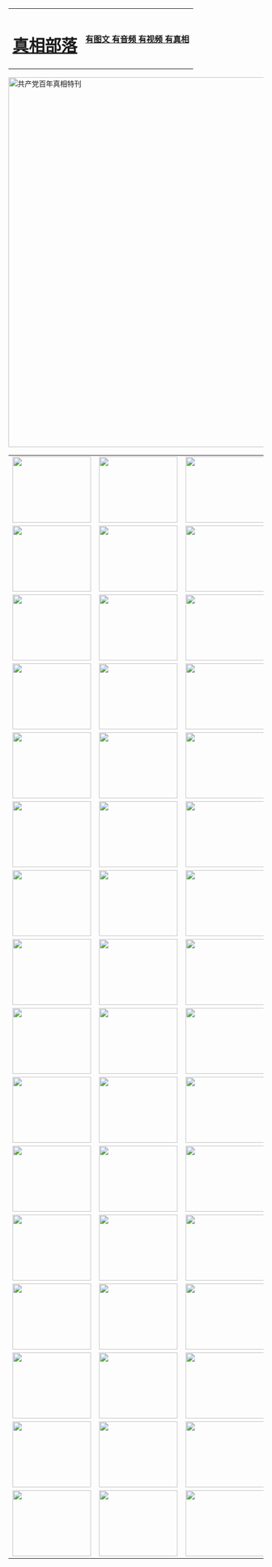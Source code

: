 <table>
<tr>

<td>
	<H1><a href="http://p54.gotocirebon.com/zx/">真相部落</a></H1>
</td>
<td>
	<H4><a href="http://p54.gotocirebon.com/zx/">有图文 有音频 有视频 有真相</a></H4>
</td>
</tr>
</table>

 <div ><a href="http://p54.gotocirebon.com/zx/bngcd/"><img src="http://p54.gotocirebon.com/zx/bngcd/gcdbnzx.jpg" width="730"  border="0" alt="共产党百年真相特刊"></a></div>

<table>
<tr>
	<td><a href="http://u81.wfrick.net/xtr/107/"><img  src ="http://u81.wfrick.net/pic/2017/02/107.jpg" width="155px" height="130px"></a></td>
	<td><a href="http://u81.wfrick.net/xtr/829/"><img src ="http://u81.wfrick.net/pic/2017/02/829.jpg" width="155px" height="130px"></a></td>
	<td><a href="http://u81.wfrick.net/xtr/69/"><img  src ="http://u81.wfrick.net/pic/2017/02/69.jpg" width="155px" height="130px"></a></td>
	<td><a href="http://u81.wfrick.net/xtr/99/"><img  src ="http://u81.wfrick.net/pic/2017/02/99.jpg" width="155px" height="130px"></a></td>
</tr>
<tr>
	<td><a href="http://u81.wfrick.net/xtr/40/"><img  src ="http://u81.wfrick.net/pic/2017/02/40.jpg" width="155px" height="130px"></a></td>
	<td><a href="http://u81.wfrick.net/xtr/20/"><img  src ="http://u81.wfrick.net/pic/2017/02/20.jpg" width="155px" height="130px"></a></td>
	<td><a href="http://u81.wfrick.net/xtr/81/"><img  src ="http://u81.wfrick.net/pic/2017/02/81.jpg" width="155px" height="130px"></a></td>
	<td><a href="http://u81.wfrick.net/xtr/2/"><img  src ="http://u81.wfrick.net/pic/2017/02/2.jpg" width="155px" height="130px"></a></td>
</tr>
<tr>
	<td><a href="http://u81.wfrick.net/xtr/86/"><img  src ="http://u81.wfrick.net/pic/2017/02/86.jpg" width="155px" height="130px"></a></td>
	<td><a href="http://u81.wfrick.net/xtr/109/"><img  src ="http://u81.wfrick.net/pic/2017/02/109.jpg" width="155px" height="130px"></a></td>
	<td><a href="http://u81.wfrick.net/xtr/1378/"><img  src ="http://u81.wfrick.net/pic/2017/02/1378.jpg" width="155px" height="130px"></a></td>
	<td><a href="http://u81.wfrick.net/xtr/57/"><img  src ="http://u81.wfrick.net/pic/2017/02/57.jpg" width="155px" height="130px"></a></td>
</tr>
<tr>
	<td><a href="http://u81.wfrick.net/xtr/1219/"><img  src ="http://u81.wfrick.net/pic/2017/02/1219.jpg" width="155px" height="130px"></a></td>
	<td><a href="http://u81.wfrick.net/xtr/1220/"><img  src ="http://u81.wfrick.net/pic/2017/02/1220.jpg" width="155px" height="130px"></a></td>
	<td><a href="http://u81.wfrick.net/xtr/1221/"><img  src ="http://u81.wfrick.net/pic/2017/02/1221.jpg" width="155px" height="130px"></a></td>
	<td><a href="http://u81.wfrick.net/xtr/51/"><img  src ="http://u81.wfrick.net/pic/2017/02/51.jpg" width="155px" height="130px"></a></td>
</tr>
<tr>
	<td><a href="http://u81.wfrick.net/xtr/1055/"><img  src ="http://u81.wfrick.net/pic/2017/02/1055.jpg" width="155px" height="130px"></a></td>
	<td><a href="http://u81.wfrick.net/xtr/611/"><img  src ="http://u81.wfrick.net/pic/2017/02/611.jpg" width="155px" height="130px"></a></td>
	<td><a href="http://u81.wfrick.net/xtr/1121/"><img  src ="http://u81.wfrick.net/pic/2017/02/1121.jpg" width="155px" height="130px"></a></td>
	<td><a href="http://u81.wfrick.net/xtr/610/"><img  src ="http://u81.wfrick.net/pic/2017/02/610.jpg" width="155px" height="130px"></a></td>
</tr>
<tr>
	<td><a href="http://u81.wfrick.net/xtr/1128/"><img  src ="http://u81.wfrick.net/pic/2017/02/1128.jpg" width="155px" height="130px"></a></td>
	<td><a href="http://u81.wfrick.net/xtr/1395/"><img  src ="http://u81.wfrick.net/pic/2017/02/1406.jpg" width="155px" height="130px"></a></td>
	<td><a href="http://u81.wfrick.net/xtr/1407/"><img  src ="http://u81.wfrick.net/pic/2017/02/1407.jpg" width="155px" height="130px"></a></td>
	<td><a href="http://u81.wfrick.net/xtr/934/"><img  src ="http://u81.wfrick.net/pic/2017/02/934.jpg" width="155px" height="130px"></a></td>
</tr>
<tr>
	<td><a href="http://u81.wfrick.net/xtr/641/"><img  src ="http://u81.wfrick.net/pic/2017/02/641.jpg" width="155px" height="130px"></a></td>
	<td><a href="http://u81.wfrick.net/xtr/949/"><img  src ="http://u81.wfrick.net/pic/2017/02/949.jpg" width="155px" height="130px"></a></td>
	<td><a href="http://u81.wfrick.net/xtr/112/"><img  src ="http://u81.wfrick.net/pic/2017/02/112.jpg" width="155px" height="130px"></a></td>
	<td><a href="http://u81.wfrick.net/xtr/812/"><img  src ="http://u81.wfrick.net/pic/2017/02/812.jpg" width="155px" height="130px"></a></td>
</tr>
<tr>
	<td><a href="http://u81.wfrick.net/xtr/103/"><img  src ="http://u81.wfrick.net/pic/2017/02/103.jpg" width="155px" height="130px"></a></td>
	<td><a href="http://u81.wfrick.net/xtr/3/"><img  src ="http://u81.wfrick.net/pic/2017/02/3.jpg" width="155px" height="130px"></a></td>
	<td><A href="http://u81.wfrick.net/mp4/zx/2015/11/Lkmtt.mp4" target="_blank" title="莲开满天庭"><img  src="http://u81.wfrick.net/pic/2015/11/Lkmtt3480_jssor.jpg"  width="155px" height="130px"></A></td>
	<td><A href="http://u81.wfrick.net/mp4/zx/2015/11/2013513.mp4" target="_blank" title="飞旋的法轮"><img  src="http://u81.wfrick.net/pic/2015/11/falun480_jssor.jpg"  width="155px" height="130px"></A></td>
</tr>
<tr>
	<td><A href="http://u81.wfrick.net/mp4/zx/2015/11/NYParade.mp4" target="_blank" title="2004年4月10日法轮功纽约大游行"><img  src="http://u81.wfrick.net/pic/2015/11/nyparade480_jssor.jpg"  width="155px" height="130px"></A></td>
	<td><A href="http://u81.wfrick.net/mp4/news617/2015/05/WEB_s28093.mp4" target="_blank" title="2015年世界法轮大法日特别报导"><img  src="http://u81.wfrick.net/pic/2015/11/p6752711a666997037_jssor.jpg"  width="155px" height="130px"></A></td>
	<td><A href="http://u81.wfrick.net/mp4/news829/2015/11/30211_326650.mp4" target="_blank" title="沧州绑架案连审四天 民众抹泪称审好人"><img  src="http://u81.wfrick.net/pic/2015/11/changzhou2480_jssor.jpg"  width="155px" height="130px"></A></td>
	<td><A href="http://u81.wfrick.net/mp4/mhph/2015/10/changzhou.mp4" target="_blank" title="沧州真相--狮城血泪"><img  src="http://u81.wfrick.net/pic/2015/11/changzhou480_jssor.jpg"  width="155px" height="130px"></A></td>
</tr>
<tr>
	<td><A href="http://u81.wfrick.net/mp4/mhjd/mhjd_55.mp4" target="_blank" title="正义律师与无罪辩护"><img  src="http://u81.wfrick.net/pic/2015/11/wzbh480_jssor.jpg"  width="155px" height="130px"></A></td>
	<td><A href="http://u81.wfrick.net/mp4/zx/2015/11/layerkcs.mp4" target="_blank" title="中国的良心--高智晟律师"><img  src="http://u81.wfrick.net/pic/2015/11/layerkcs2480_jssor.jpg"  width="155px" height="130px"></A></td>
	<td><A href="http://u81.wfrick.net/mp4/mhph/2015/10/szxl.mp4" target="_blank" title="神州血泪--北京、大庆、广东、哈尔滨"><img  src="http://u81.wfrick.net/pic/2015/11/szxl480_jssor.jpg"  width="155px" height="130px"></A></td>
	<td><A href="http://u81.wfrick.net/mp4/zx/2015/11/TangShanFFXS.mp4" target="_blank" title="真相纪录片：凤凰新生"><img  src="http://u81.wfrick.net/pic/2015/11/fhxs2480_jssor.jpg"  width="155px" height="130px"></A></td>
</tr>
<tr>
	<td><A href="http://u81.wfrick.net/mp4/zx/2015/11/jidong.mp4" target="_blank" title="冀东监狱的罪恶"><img  src="http://u81.wfrick.net/pic/2015/11/jidong480_jssor.jpg"  width="155px" height="130px"></A></td>
	<td><A href="http://u81.wfrick.net/mp4/mhph/2015/10/tangshan.mp4" target="_blank" title="凤凰血泪"><img  src="http://u81.wfrick.net/pic/2015/11/tangshan480_jssor.jpg"  width="155px" height="130px"></A>
					</div></td>
	<td>	<A href="http://u81.wfrick.net/mp4/mhph/2015/10/zfxtzxl.mp4" target="_blank" title="政法系统罪行录--唐山篇"><img  src="http://u81.wfrick.net/pic/2015/11/zfxtzxl480_jssor.jpg"  width="155px" height="130px"></A></td>
	<td><A href="http://u81.wfrick.net/mp4/mhph/2015/10/QDBG.mp4" target="_blank" title="青岛悲歌"><img  src="http://u81.wfrick.net/pic/2015/10/qdbg2480_jssor.jpg"  width="155px" height="130px"></A></td>
</tr>
<tr>
	<td><A href="http://u81.wfrick.net/mp4/mhph/2015/10/huludao.mp4" target="_blank" title="葫芦岛永恒的见证"><img  src="http://u81.wfrick.net/pic/2015/10/huludao480_jssor.jpg"  width="155px" height="130px"></A></td>
	<td><A href="http://u81.wfrick.net/mp4/mhph/2015/10/qbzx.mp4" target="_blank" title="湖畔泉边听真相-济南泉城的传奇"><img  src="http://u81.wfrick.net/pic/2015/10/hupan480_jssor.jpg"  width="155px" height="130px"></A></td>
	<td><A href="http://u81.wfrick.net/mp4/mhph/2015/10/baoding_dvd_v2.mp4" target="_blank" title="燕赵悲歌"><img  src="http://u81.wfrick.net/pic/2015/10/yzbg480_jssor.jpg"  width="155px" height="130px"></A></td>
	<td><A href="http://u81.wfrick.net/mp4/zx/2015/11/meihuashi_complete_ED2.0.mp4" target="_blank" title="梅花诗完整版"><img  src="http://u81.wfrick.net/pic/2015/11/mhs480_jssor.jpg"  width="155px" height="130px"></A></td>
</tr>
<tr>
	<td><A href="http://u81.wfrick.net/mp4/zx/2015/11/fengbei512k.mp4" target="_blank" title="丰碑"><img  src="http://u81.wfrick.net/pic/2015/11/fongbei480_jssor.jpg"  width="155px" height="130px"></A></td>
	<td><A href="http://u81.wfrick.net/mp4/zx/2015/11/fytdxComplete.mp4" target="_blank" title="风雨天地行全集"><img  src="http://u81.wfrick.net/pic/2015/11/fytdxWhite480_jssor.jpg"  width="155px" height="130px"></A></td>
	<td><A href="http://u81.wfrick.net/mp4/zx/2015/11/JianZheng.mp4" target="_blank" title="见证"><img  src="http://u81.wfrick.net/pic/2015/11/witness480_jssor.jpg"  width="155px" height="130px"></A></td>
	<td><A href="http://u81.wfrick.net/mp4/mhph/2015/10/hcym.mp4" target="_blank" title="红朝阴谋"><img  src="http://u81.wfrick.net/pic/2015/10/hcym480_jssor.jpg"  width="155px" height="130px"></A></td>
</tr>
<tr>
	<td><A href="http://u81.wfrick.net/mp4/zx/2015/11/zfzxPalV3.mp4" target="_blank" title="是自焚还是骗局"><img  src="http://u81.wfrick.net/pic/2015/11/zfzx4805_jssor.jpg"  width="155px" height="130px"></A></td>
	<td><A href="http://u81.wfrick.net/mp4/zx/2015/11/lsdspMsyTd.mp4" target="_blank" title="历史的审判"><img  src="http://u81.wfrick.net/pic/2015/11/lsdsp480_jssor.jpg"  width="155px" height="130px"></A></td>
	<td><A href="http://u81.wfrick.net/mp4/news886/2015/11/concat886.mp4" target="_blank" title="一周全球控告江泽民"><img  src="http://u81.wfrick.net/pic/2015/11/news886480_jssor.jpg"  width="155px" height="130px"></A></td>
	<td><A href="http://u81.wfrick.net/mp4/news1378/2014/08/CQSD_s0_e4_v2_i0-CQSD_4-video.mp4" target="_blank" title="欧洲的抉择"><img  src="http://u81.wfrick.net/pic/2015/11/p5143421a564166643-ss_jssor.jpg"  width="155px" height="130px"></A></td>
</tr>
<tr>
	<td><A href="http://u81.wfrick.net/mp4/zx/2015/11/hk20150720parade.mp4" target="_blank" title="港法轮功反迫害大游行 大陆游客震撼"><img  src="http://u81.wfrick.net/pic/2015/11/281098-ss_jssor.jpg"  width="155px" height="130px"></A></td>
	<td><A href="http://u81.wfrick.net/mp4/zx/2015/11/20150720hkParade512k.mp4" target="_blank" title="香港法轮功720游行声援诉江潮"><img  src="http://u81.wfrick.net/pic/2015/11/2015720parade480_jssor.jpg"  width="155px" height="130px"></A></td>
	<td><A href="http://u81.wfrick.net/mp4/zx/2015/11/hktdc512.mp4" target="_blank" title="香港退党潮"><img  src="http://u81.wfrick.net/pic/2015/11/hktdc480_jssor.jpg"  width="155px" height="130px"></A></td>
	<td><A href="http://u81.wfrick.net/mp4/news413/2015/11/concat413.mp4" target="_blank" title="本月退党精选"><img  src="http://u81.wfrick.net/pic/2015/11/tuidang480_jssor.jpg"  width="155px" height="130px"></A></td>
</tr>
<tr>
	<td><A href="http://u81.wfrick.net/mp4/news823/2015/11/TSZG_British_1_QA_A_TSZG-61-1_XinHaoNianZuoZh_P617180.mp4" target="_blank" title="辛灏年：纪念《九评共产党》发表十周年演讲"><img  src="http://u81.wfrick.net/pic/2015/11/xhn9p10480_jssor.jpg"  width="155px" height="130px"></A></td>
	<td><A href="http://u81.wfrick.net/mp4/news57/2015/11/JPGCD8.mp4" target="_blank" title="【九评之八】评中国共产党的邪教本质"><img  src="http://u81.wfrick.net/pic/2015/11/9pkcd8p480_jssor.jpg"  width="155px" height="130px"></A></td>
	<td><A href="http://u81.wfrick.net/mp4/other/kao.Chih.Sheng_story.mp4"  target="_blank" title="超越恐惧:高智晟的故事"				style="font-size:20px;"><img src="http://u81.wfrick.net/pic/2016/12/GZS201408070902.jpg"  width="155px" height="130px">
						</A></td>
	<td><A href="http://u81.wfrick.net/mp4/zx/2016/11/oh10yearsInv.mp4"  target="_blank" title="纪录片《活摘 十年调查》完整版" style="font-size:20px;"><img src="http://u81.wfrick.net/pic/2016/11/10yearsOHinv.jpg"  width="155px" height="130px">
						</A></td>
</tr>
</table>


